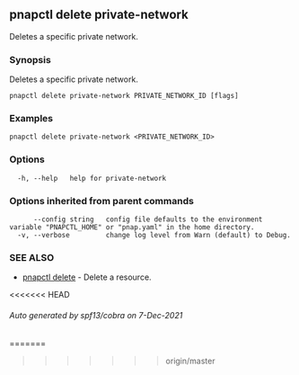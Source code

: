 ## pnapctl delete private-network

Deletes a specific private network.

### Synopsis

Deletes a specific private network.

```
pnapctl delete private-network PRIVATE_NETWORK_ID [flags]
```

### Examples

```
pnapctl delete private-network <PRIVATE_NETWORK_ID>
```

### Options

```
  -h, --help   help for private-network
```

### Options inherited from parent commands

```
      --config string   config file defaults to the environment variable "PNAPCTL_HOME" or "pnap.yaml" in the home directory.
  -v, --verbose         change log level from Warn (default) to Debug.
```

### SEE ALSO

* [pnapctl delete](pnapctl_delete.md)	 - Delete a resource.

<<<<<<< HEAD
###### Auto generated by spf13/cobra on 7-Dec-2021
=======
>>>>>>> origin/master

